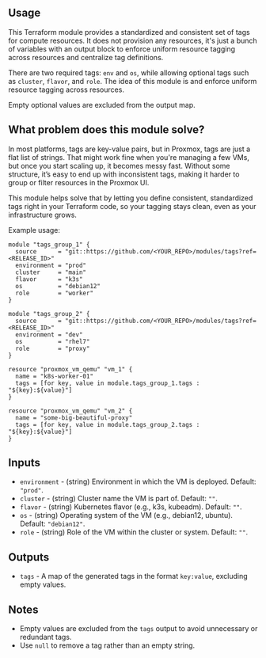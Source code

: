 ## Usage
This Terraform module provides a standardized and consistent set of tags for compute resources. It does not provision any resources, it's just a bunch of variables with an output block to enforce uniform resource tagging across resources and centralize tag definitions.

There are two required tags: `env` and `os`, while allowing optional tags such as `cluster`, `flavor`, and `role`. The idea of this module is  and enforce uniform resource tagging across resources.

Empty optional values are excluded from the output map.

## What problem does this module solve?

In most platforms, tags are key-value pairs, but in Proxmox, tags are just a flat list of strings. That might work fine when you're managing a few VMs, but once you start scaling up, it becomes messy fast. Without some structure, it’s easy to end up with inconsistent tags, making it harder to group or filter resources in the Proxmox UI.

This module helps solve that by letting you define consistent, standardized tags right in your Terraform code, so your tagging stays clean, even as your infrastructure grows.

Example usage:
```hcl
module "tags_group_1" {
  source      = "git::https://github.com/<YOUR_REPO>/modules/tags?ref=<RELEASE_ID>"
  environment = "prod"
  cluster     = "main"
  flavor      = "k3s"
  os          = "debian12"
  role        = "worker"
}

module "tags_group_2" {
  source      = "git::https://github.com/<YOUR_REPO>/modules/tags?ref=<RELEASE_ID>"
  environment = "dev"
  os          = "rhel7"
  role        = "proxy"
}

resource "proxmox_vm_qemu" "vm_1" {
  name = "k8s-worker-01"
  tags = [for key, value in module.tags_group_1.tags : "${key}:${value}"]
}

resource "proxmox_vm_qemu" "vm_2" {
  name = "some-big-beautiful-proxy"
  tags = [for key, value in module.tags_group_2.tags : "${key}:${value}"]
}
```

## Inputs

- `environment` - (string) Environment in which the VM is deployed. Default: `"prod"`.
- `cluster` - (string) Cluster name the VM is part of. Default: `""`.
- `flavor` - (string) Kubernetes flavor (e.g., k3s, kubeadm). Default: `""`.
- `os` - (string) Operating system of the VM (e.g., debian12, ubuntu). Default: `"debian12"`.
- `role` - (string) Role of the VM within the cluster or system. Default: `""`.

## Outputs

- `tags` - A map of the generated tags in the format `key:value`, excluding empty values.

## Notes

- Empty values are excluded from the `tags` output to avoid unnecessary or redundant tags.
- Use `null` to remove a tag rather than an empty string.
